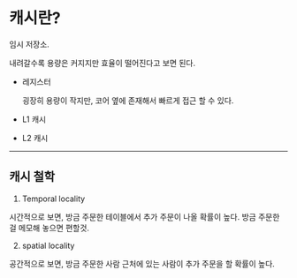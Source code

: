 <h1>캐시란?</h1>

임시 저장소.

내려갈수록 용량은 커지지만 효율이 떨어진다고 보면 된다.
- 레지스터

  굉장히 용량이 작지만, 코어 옆에 존재해서 빠르게 접근 할 수 있다.
- L1 캐시
- L2 캐시
---
<h2> 캐시 철학 </h2>

1. Temporal locality

시간적으로 보면, 방금 주문한 테이블에서 추가 주문이 나올 확률이 높다.
방금 주문한 걸 메모해 놓으면 편할것.

2. spatial locality

공간적으로 보면, 방금 주문한 사람 근처에 있는 사람이 추가 주문을 할 확률이 높다.


